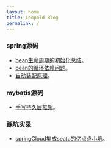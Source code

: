 ```yaml
---
layout: home
title: Leopold Blog
permalink: /
---
```


### spring源码

- [bean生命周期的初始化总结](https://dearkz.outfu.bid/others/bean%E7%94%9F%E5%91%BD%E5%91%A8%E6%9C%9F%E7%9A%84%E5%88%9D%E5%A7%8B%E5%8C%96%E6%80%BB%E7%BB%93/)。
- [bean的循环依赖问题](https://dearkz.outfu.bid/others/bean%E7%9A%84%E5%BE%AA%E7%8E%AF%E4%BE%9D%E8%B5%96%E9%97%AE%E9%A2%98/)。
- [自动装配原理](https://dearkz.outfu.bid/others/%E8%87%AA%E5%8A%A8%E8%A3%85%E9%85%8D%E5%8E%9F%E7%90%86/)。

### mybatis源码

- [手写持久层框架](https://dearkz.outfu.bid/pages/%E6%89%8B%E5%86%99%E6%8C%81%E4%B9%85%E5%B1%82%E6%A1%86%E6%9E%B6/)。

### 踩坑实录

- [springCloud集成seata的亿点点小坑](https://dearkz.outfu.bid/jekyll/2024-10-16-springCloud%E9%9B%86%E6%88%90seata%E7%9A%84%E4%BA%BF%E7%82%B9%E7%82%B9%E5%B0%8F%E5%9D%91.html)。